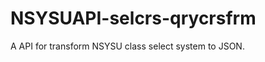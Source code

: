 NSYSUAPI-selcrs-qrycrsfrm
=========================

A API for transform NSYSU class select system to JSON.